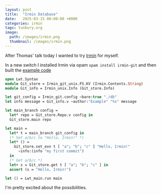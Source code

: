 ```yaml
---
layout: post
title:  "Irmin Database"
date:   2025-03-15 00:00:00 +0000
categories: irmin
tags: tunbury.org
image:
  path: /images/irmin.png
  thumbnail: /images/irmin.png
---
```


After Thomas' talk today I wanted to try [Irmin](https://irmin.org) for myself.

In a new switch I installed Irmin via opam `opam install irmin-git` and then built the [example code](https://irmin.org/tutorial/getting-started/)

```ocaml
open Lwt.Syntax
module Git_store = Irmin_git_unix.FS.KV (Irmin.Contents.String)
module Git_info = Irmin_unix.Info (Git_store.Info)

let git_config = Irmin_git.config ~bare:true "./db"
let info message = Git_info.v ~author:"Example" "%s" message

let main_branch config =
  let* repo = Git_store.Repo.v config in
  Git_store.main repo

let main =
  let* t = main_branch git_config in
  (* Set a/b/c to "Hello, Irmin!" *)
  let* () =
    Git_store.set_exn t [ "a"; "b"; "c" ] "Hello, Irmin!"
      ~info:(info "my first commit")
  in
  (* Get a/b/c *)
  let+ s = Git_store.get t [ "a"; "b"; "c" ] in
  assert (s = "Hello, Irmin!")

let () = Lwt_main.run main
```

I'm pretty excited about the possibilities.
